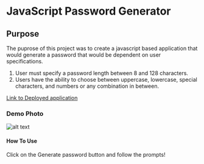 #  JavaScript Password Generator


##  Purpose

The puprose of this project was to create a javascript based application that would generate a password that would be dependent on user specifications.
1. User must specify a password length between 8 and 128 characters.
2. Users have the ability to choose between uppercase, lowercase, special characters, and numbers or any combination in between.

[Link to Deployed application](https://jthui95.github.io/javascript-password-generator/)
 
###  Demo Photo

![alt text](https://github.com/Jthui95/javascript-password-generator/blob/master/Assets/Demo.png "Demo Photo")

#### How To Use

Click on the Generate password button and follow the prompts! 



